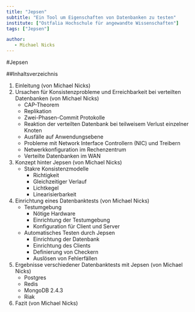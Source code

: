 ```yaml
---
title: "Jepsen"
subtitle: "Ein Tool um Eigenschaften von Datenbanken zu testen"
institute: ["Ostfalia Hochschule für angewandte Wissenschaften"]
tags: ["Jepsen"]

author:
   - Michael Nicks  
---
```

#Jepsen

##Inhaltsverzeichnis
1. Einleitung (von Michael Nicks)
2. Ursachen für Konsistenzprobleme und Erreichbarkeit bei verteilten Datenbanken (von Michael Nicks)
   * CAP-Theorem
   * Replikation
   * Zwei-Phasen-Commit Protokolle 
   * Reaktion der verteilten Datenbank bei teilweisem Verlust einzelner Knoten
   * Ausfälle auf Anwendungsebene
   * Probleme mit Network Interface Controllern (NIC) und Treibern
   * Netwerkkonfiguration im Rechenzentrum
   * Verteilte Datenbanken im WAN
3. Konzept hinter Jepsen (von Michael Nicks)
   * Stakre Konsistenzmodelle 
     * Richtigkeit
     * Gleichzeitiger Verlauf
     * Lichtkegel
     * Linearisierbarkeit
4. Einrichtung eines Datenbanktests (von Michael Nicks)
   * Testumgebung
     * Nötige Hardware
     * Einrichtung der Testumgebung
     * Konfiguration für Client und Server
   * Automatisches Testen durch Jepsen 
     * Einrichtung der Datenbank
     * Einrichtung des Clients
     * Definierung von Checkern
     * Auslösen von Fehlerfällen
5. Ergebnisse verschiedener Datenbanktests mit Jepsen (von Michael Nicks)
   * Postgres
   * Redis
   * MongoDB 2.4.3
   * Riak
6. Fazit (von Michael Nicks)
